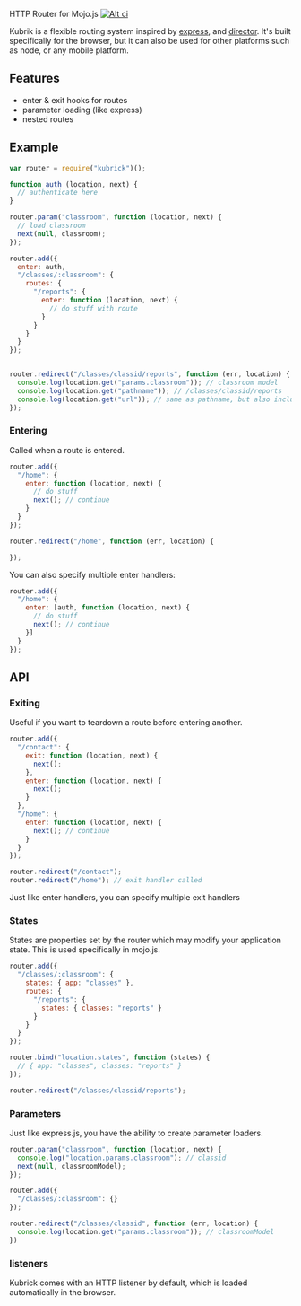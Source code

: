 HTTP Router for Mojo.js [![Alt ci](https://travis-ci.org/classdojo/mojo-router.png)](https://travis-ci.org/classdojo/mojo-router)

Kubrik is a flexible routing system inspired by [express](http://expressjs.com/), and [director](https://github.com/flatiron/director). It's built specifically
for the browser, but it can also be used for other platforms such as node, or any mobile platform.

## Features

- enter & exit hooks for routes
- parameter loading (like express)
- nested routes

## Example

```javascript
var router = require("kubrick")();

function auth (location, next) {
  // authenticate here
}

router.param("classroom", function (location, next) {
  // load classroom
  next(null, classroom);
});  

router.add({
  enter: auth,
  "/classes/:classroom": {
    routes: {
      "/reports": {
        enter: function (location, next) {
          // do stuff with route
        }
      }
    }
  }
});


router.redirect("/classes/classid/reports", function (err, location) {
  console.log(location.get("params.classroom")); // classroom model
  console.log(location.get("pathname")); // /classes/classid/reports
  console.log(location.get("url")); // same as pathname, but also includes query params
});
```

### Entering

Called when a route is entered.

```javascript
router.add({
  "/home": {
    enter: function (location, next) {
      // do stuff
      next(); // continue
    }
  }
});

router.redirect("/home", function (err, location) {

});
```

You can also specify multiple enter handlers:

```javascript
router.add({
  "/home": {
    enter: [auth, function (location, next) {
      // do stuff
      next(); // continue
    }]
  }
});
```

## API


### Exiting

Useful if you want to teardown a route before entering another.

```javascript
router.add({
  "/contact": {
    exit: function (location, next) {
      next();
    },
    enter: function (location, next) {
      next();
    }
  },
  "/home": {
    enter: function (location, next) {
      next(); // continue
    }
  }
});

router.redirect("/contact");
router.redirect("/home"); // exit handler called
```

Just like enter handlers, you can specify multiple exit handlers

### States

States are properties set by the router which may modify your application state. This is used specifically in mojo.js.

```javascript
router.add({
  "/classes/:classroom": {
    states: { app: "classes" },
    routes: {
      "/reports": {
        states: { classes: "reports" }
      }
    }
  }
});

router.bind("location.states", function (states) {
  // { app: "classes", classes: "reports" }
});

router.redirect("/classes/classid/reports");
```

### Parameters

Just like express.js, you have the ability to create parameter loaders.

```javascript
router.param("classroom", function (location, next) {
  console.log("location.params.classroom"); // classid
  next(null, classroomModel);
});

router.add({
  "/classes/:classroom": {}
});

router.redirect("/classes/classid", function (err, location) {
  console.log(location.get("params.classroom")); // classroomModel
})
```

### listeners

Kubrick comes with an HTTP listener by default, which is loaded automatically in the browser.
